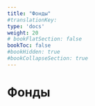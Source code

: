 ```yaml
---
title: "Фонды"
#translationKey: 
type: 'docs'
weight: 20
# bookFlatSection: false
bookToc: false
#bookHidden: true
#bookCollapseSection: true
---
```


# Фонды
